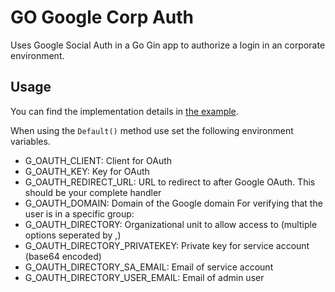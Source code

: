 # GO Google Corp Auth
Uses Google Social Auth in a Go Gin app to authorize a login in an corporate environment.

## Usage
You can find the implementation details in [the example](https://github.com/FactoryCampus/go-google-corp-auth/blob/main/example/example.go).

When using the `Default()` method use set the following environment variables.
- G_OAUTH_CLIENT: Client for OAuth
- G_OAUTH_KEY: Key for OAuth
- G_OAUTH_REDIRECT_URL: URL to redirect to after Google OAuth. This should be your complete handler
- G_OAUTH_DOMAIN: Domain of the Google domain
For verifying that the user is in a specific group:
- G_OAUTH_DIRECTORY: Organizational unit to allow access to (multiple options seperated by ,)
- G_OAUTH_DIRECTORY_PRIVATEKEY: Private key for service account (base64 encoded)
- G_OAUTH_DIRECTORY_SA_EMAIL: Email of service account
- G_OAUTH_DIRECTORY_USER_EMAIL: Email of admin user
